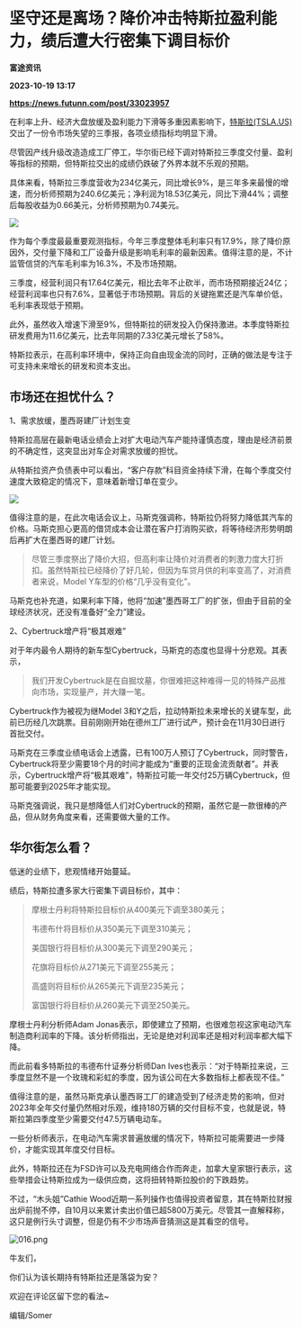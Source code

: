 # 坚守还是离场？降价冲击特斯拉盈利能力，绩后遭大行密集下调目标价
**富途资讯**

**2023-10-19 13:17**

**https://news.futunn.com/post/33023957**

在利率上升、经济大盘放缓及盈利能力下滑等多重因素影响下，[特斯拉(TSLA.US)](https://www.futunn.com/quote/stock?m=us&code=TSLA)交出了一份令市场失望的三季报，各项业绩指标均明显下滑。

尽管因产线升级改造造成工厂停工，华尔街已经下调对特斯拉三季度交付量、盈利等指标的预期，但特斯拉交出的成绩仍跌破了外界本就不乐观的预期。

具体来看，特斯拉三季度营收为234亿美元，同比增长9%，是三年多来最慢的增速，而分析师预期为240.6亿美元；净利润为18.53亿美元，同比下滑44%；调整后每股收益为0.66美元，分析师预期为0.74美元。

![](https://postimg.futunn.com/16977203106592272539595.png)

作为每个季度最最重要观测指标，今年三季度整体毛利率只有17.9%，除了降价原因外，交付量下降和工厂设备升级是影响毛利率的最新因素。值得注意的是，不计监管信贷的汽车毛利率为16.3%，不及市场预期。

三季度，经营利润只有17.64亿美元，相比去年不止砍半，而市场预期接近24亿；经营利润率也只有7.6%，显著低于市场预期。背后的关键拖累还是汽车单价低，毛利率表现低于预期。

此外，虽然收入增速下滑至9%，但特斯拉的研发投入仍保持激进。本季度特斯拉研发费用为11.6亿美元，比去年同期的7.33亿美元增长了58%。

特斯拉表示，在高利率环境中，保持正向自由现金流的同时，正确的做法是专注于可支持未来增长的研发和资本支出。

市场还在担忧什么？
---------

1、需求放缓，墨西哥建厂计划生变

特斯拉高层在最新电话业绩会上对扩大电动汽车产能持谨慎态度，理由是经济前景的不确定性，这突显出对车企对需求放缓的担忧。

从特斯拉资产负债表中可以看出，“客户存款”科目资金持续下滑，在每个季度交付速度大致稳定的情况下，意味着新增订单在变少。

![](https://postimg.futunn.com/16977013703184048483667.png/logo)

值得注意的是，在此次电话会议上，马斯克强调称，特斯拉仍将努力降低其汽车的价格。马斯克担心更高的借贷成本会让潜在客户打消购买欲，将等待经济形势明朗后再扩大在墨西哥的建厂计划。

> 尽管三季度祭出了降价大招，但高利率让降价对消费者的刺激力度大打折扣。虽然特斯拉已经降价了好几轮，但因为车贷月供的利率变高了，对消费者来说，Model Y车型的价格“几乎没有变化”。

马斯克也补充道，如果利率下降，他将“加速”墨西哥工厂的扩张，但由于目前的全球经济状况，还没有准备好“全力”建设。

2、Cybertruck增产将“极其艰难”

对于年内最令人期待的新车型Cybertruck，马斯克的态度也显得十分悲观。其表示，

> 我们开发Cybertruck是在自掘坟墓，你很难把这种难得一见的特殊产品推向市场，实现量产，并大赚一笔。

Cybertruck作为被视为继Model 3和Y之后，拉动特斯拉未来增长的关键车型，此前已历经几次跳票。目前刚刚开始在德州工厂进行试产，预计会在11月30日进行首批交付。

马斯克在三季度业绩电话会上透露，已有100万人预订了Cybertruck，同时警告，Cybertruck将至少需要18个月的时间才能成为“重要的正现金流贡献者”。并表示，Cybertruck增产将“极其艰难”，特斯拉可能一年交付25万辆Cybertruck，但那可能要到2025年才能实现。

马斯克强调说，我只是想降低人们对Cybertruck的预期，虽然它是一款很棒的产品，但从财务角度来看，还需要做大量的工作。

华尔街怎么看？
-------

低迷的业绩下，悲观情绪开始蔓延。

绩后，特斯拉遭多家大行密集下调目标价，其中：

> 摩根士丹利将特斯拉目标价从400美元下调至380美元；
> 
> 韦德布什将目标价从350美元下调至310美元；
> 
> 美国银行将目标价从300美元下调至290美元；
> 
> 花旗将目标价从271美元下调至255美元；
> 
> 高盛则将目标价从265美元下调至235美元；
> 
> 富国银行将目标价从260美元下调至250美元。

摩根士丹利分析师Adam Jonas表示，即使建立了预期，也很难忽视这家电动汽车制造商利润率的下降。该分析师指出，无论是绝对利润率还是相对利润率都大幅下降。

而此前看多特斯拉的韦德布什证券分析师Dan Ives也表示：“对于特斯拉来说，三季度显然不是一个玫瑰和彩虹的季度，因为该公司在大多数指标上都表现不佳。”

值得注意的是，虽然马斯克承认墨西哥工厂的建造受到了经济走势的影响，但对2023年全年交付量仍然相对乐观，维持180万辆的交付目标不变，也就是说，特斯拉第四季度至少需要交付47.5万辆电动车。

一些分析师表示，在电动汽车需求普遍放缓的情况下，特斯拉可能需要进一步降价，才能实现其年度交付目标。

此外，特斯拉还在为FSD许可以及充电网络合作而奔走，加拿大皇家银行表示，这些举措会让特斯拉成为一级供应商，这将扭转特斯拉股价的下跌趋势。

不过，“木头姐”Cathie Wood近期一系列操作也值得投资者留意，其在特斯拉财报出炉前抛不停，自10月以来累计卖出价值已超5800万美元。尽管其一直解释称，这只是例行头寸调整，但是仍有不少市场声音猜测这是其看空的信号。

![016.png](https://emoticon.futunn.com/small_emoticon_2212/80px/016.png)

牛友们，

你们认为该长期持有特斯拉还是落袋为安？

欢迎在评论区留下您的看法~

编辑/Somer